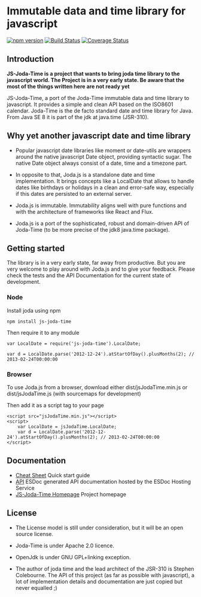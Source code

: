 Immutable data and time library for javascript
=============================================

[![npm version](https://badge.fury.io/js/joda.svg)](https://badge.fury.io/js/joda)
[![Build Status](https://travis-ci.org/pithu/joda-js.svg)](https://travis-ci.org/pithu/joda-js)
[![Coverage Status](https://coveralls.io/repos/pithu/joda-js/badge.svg?branch=master&service=github)](https://coveralls.io/github/pithu/joda-js?branch=master)

## Introduction

**JS-Joda-Time is a project that wants to bring joda time library to the javascript world. 
The Project is in a very early state. 
Be aware that the most of the things written here are not ready yet** 

JS-Joda-Time, a port of the Joda-Time immutable data and time library to javascript. 
It provides a simple and clean API based on the ISO8601 calendar.
Joda-Time is the de facto standard date and time library for Java. From Java SE 8 it is part of the jdk at java.time (JSR-310).

## Why yet another javascript date and time library

+ Popular javascript date libraries like moment or date-utils are wrappers around the native javascript Date object, 
providing syntactic sugar. The native Date object always consist of a date, time and a timezone part.

+ In opposite to that, Joda.js is a standalone date and time implementation. 
It brings concepts like a LocalDate that allows to handle dates like birthdays or holidays in a clean and error-safe way, 
especially if this dates are persisted to an external server.

+ Joda.js is immutable. Immutability aligns well with pure functions and
with the architecture of frameworks like React and Flux. 

+ Joda.js is a port of the sophisticated, robust and domain-driven API of Joda-Time (to be more precise of the jdk8 java.time package).

## Getting started

The library is in a very early state, far away from productive. 
But you are very welcome to play around with Joda.js and to give your feedback. 
Please check the tests and the API Documentation for the current state of development.

### Node

Install joda using npm

    npm install js-joda-time

Then require it to any module
 
    var LocalDate = require('js-joda-time').LocalDate;
    
    var d = LocalDate.parse('2012-12-24').atStartOfDay().plusMonths(2); // 2013-02-24T00:00:00
     
### Browser

To use Joda.js from a browser, download either dist/jsJodaTime.min.js or dist/jsJodaTime.js (with sourcemaps for development) 

Then add it as a script tag to your page

    <script src="jsJodaTime.min.js"></script>
    <script>
        var LocalDate = jsJodaTime.LocalDate;
        var d = LocalDate.parse('2012-12-24').atStartOfDay().plusMonths(2); // 2013-02-24T00:00:00
    </script>
     
## Documentation

+ [Cheat Sheet](CheatSheet.md) Quick start guide 
+ [API](https://doc.esdoc.org/github.com/pithu/js-joda-time/) ESDoc generated API documentation hosted by the ESDoc Hosting Service
+ [JS-Joda-Time Homepage](http://pithu.github.io/js-joda-time/) Project homepage


## License

+ The License model is still under consideration, but it will be an open source license.

+ Joda-Time is under Apache 2.0 licence.

+ OpenJdk is under GNU GPL+linking exception.

+ The author of joda time and the lead architect of the JSR-310 is Stephen Colebourne. 
The API of this project (as far as possible with javascript), a lot of implementation details and documentation 
are just copied but never equalled ;)


